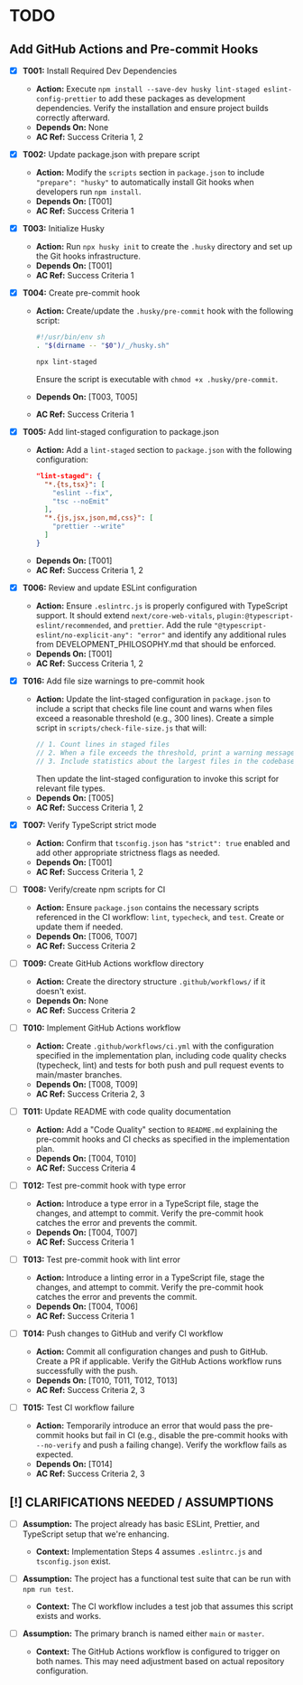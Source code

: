 # TODO

## Add GitHub Actions and Pre-commit Hooks

- [x] **T001:** Install Required Dev Dependencies

  - **Action:** Execute `npm install --save-dev husky lint-staged eslint-config-prettier` to add these packages as development dependencies. Verify the installation and ensure project builds correctly afterward.
  - **Depends On:** None
  - **AC Ref:** Success Criteria 1, 2

- [x] **T002:** Update package.json with prepare script

  - **Action:** Modify the `scripts` section in `package.json` to include `"prepare": "husky"` to automatically install Git hooks when developers run `npm install`.
  - **Depends On:** [T001]
  - **AC Ref:** Success Criteria 1

- [x] **T003:** Initialize Husky

  - **Action:** Run `npx husky init` to create the `.husky` directory and set up the Git hooks infrastructure.
  - **Depends On:** [T001]
  - **AC Ref:** Success Criteria 1

- [x] **T004:** Create pre-commit hook

  - **Action:** Create/update the `.husky/pre-commit` hook with the following script:

    ```sh
    #!/usr/bin/env sh
    . "$(dirname -- "$0")/_/husky.sh"

    npx lint-staged
    ```

    Ensure the script is executable with `chmod +x .husky/pre-commit`.

  - **Depends On:** [T003, T005]
  - **AC Ref:** Success Criteria 1

- [x] **T005:** Add lint-staged configuration to package.json

  - **Action:** Add a `lint-staged` section to `package.json` with the following configuration:
    ```json
    "lint-staged": {
      "*.{ts,tsx}": [
        "eslint --fix",
        "tsc --noEmit"
      ],
      "*.{js,jsx,json,md,css}": [
        "prettier --write"
      ]
    }
    ```
  - **Depends On:** [T001]
  - **AC Ref:** Success Criteria 1, 2

- [x] **T006:** Review and update ESLint configuration

  - **Action:** Ensure `.eslintrc.js` is properly configured with TypeScript support. It should extend `next/core-web-vitals`, `plugin:@typescript-eslint/recommended`, and `prettier`. Add the rule `"@typescript-eslint/no-explicit-any": "error"` and identify any additional rules from DEVELOPMENT_PHILOSOPHY.md that should be enforced.
  - **Depends On:** [T001]
  - **AC Ref:** Success Criteria 1, 2

- [x] **T016:** Add file size warnings to pre-commit hook

  - **Action:** Update the lint-staged configuration in `package.json` to include a script that checks file line count and warns when files exceed a reasonable threshold (e.g., 300 lines). Create a simple script in `scripts/check-file-size.js` that will:
    ```js
    // 1. Count lines in staged files
    // 2. When a file exceeds the threshold, print a warning message but allow the commit
    // 3. Include statistics about the largest files in the codebase
    ```
    Then update the lint-staged configuration to invoke this script for relevant file types.
  - **Depends On:** [T005]
  - **AC Ref:** Success Criteria 1, 2

- [x] **T007:** Verify TypeScript strict mode

  - **Action:** Confirm that `tsconfig.json` has `"strict": true` enabled and add other appropriate strictness flags as needed.
  - **Depends On:** [T001]
  - **AC Ref:** Success Criteria 1, 2

- [ ] **T008:** Verify/create npm scripts for CI

  - **Action:** Ensure `package.json` contains the necessary scripts referenced in the CI workflow: `lint`, `typecheck`, and `test`. Create or update them if needed.
  - **Depends On:** [T006, T007]
  - **AC Ref:** Success Criteria 2

- [ ] **T009:** Create GitHub Actions workflow directory

  - **Action:** Create the directory structure `.github/workflows/` if it doesn't exist.
  - **Depends On:** None
  - **AC Ref:** Success Criteria 2

- [ ] **T010:** Implement GitHub Actions workflow

  - **Action:** Create `.github/workflows/ci.yml` with the configuration specified in the implementation plan, including code quality checks (typecheck, lint) and tests for both push and pull request events to main/master branches.
  - **Depends On:** [T008, T009]
  - **AC Ref:** Success Criteria 2, 3

- [ ] **T011:** Update README with code quality documentation

  - **Action:** Add a "Code Quality" section to `README.md` explaining the pre-commit hooks and CI checks as specified in the implementation plan.
  - **Depends On:** [T004, T010]
  - **AC Ref:** Success Criteria 4

- [ ] **T012:** Test pre-commit hook with type error

  - **Action:** Introduce a type error in a TypeScript file, stage the changes, and attempt to commit. Verify the pre-commit hook catches the error and prevents the commit.
  - **Depends On:** [T004, T007]
  - **AC Ref:** Success Criteria 1

- [ ] **T013:** Test pre-commit hook with lint error

  - **Action:** Introduce a linting error in a TypeScript file, stage the changes, and attempt to commit. Verify the pre-commit hook catches the error and prevents the commit.
  - **Depends On:** [T004, T006]
  - **AC Ref:** Success Criteria 1

- [ ] **T014:** Push changes to GitHub and verify CI workflow

  - **Action:** Commit all configuration changes and push to GitHub. Create a PR if applicable. Verify the GitHub Actions workflow runs successfully with the push.
  - **Depends On:** [T010, T011, T012, T013]
  - **AC Ref:** Success Criteria 2, 3

- [ ] **T015:** Test CI workflow failure
  - **Action:** Temporarily introduce an error that would pass the pre-commit hooks but fail in CI (e.g., disable the pre-commit hooks with `--no-verify` and push a failing change). Verify the workflow fails as expected.
  - **Depends On:** [T014]
  - **AC Ref:** Success Criteria 2, 3

## [!] CLARIFICATIONS NEEDED / ASSUMPTIONS

- [ ] **Assumption:** The project already has basic ESLint, Prettier, and TypeScript setup that we're enhancing.

  - **Context:** Implementation Steps 4 assumes `.eslintrc.js` and `tsconfig.json` exist.

- [ ] **Assumption:** The project has a functional test suite that can be run with `npm run test`.

  - **Context:** The CI workflow includes a test job that assumes this script exists and works.

- [ ] **Assumption:** The primary branch is named either `main` or `master`.
  - **Context:** The GitHub Actions workflow is configured to trigger on both names. This may need adjustment based on actual repository configuration.
